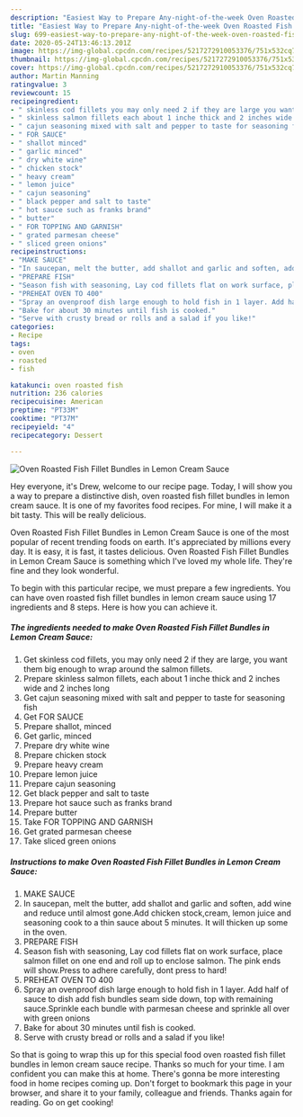 ```yaml
---
description: "Easiest Way to Prepare Any-night-of-the-week Oven Roasted Fish Fillet Bundles in Lemon Cream Sauce"
title: "Easiest Way to Prepare Any-night-of-the-week Oven Roasted Fish Fillet Bundles in Lemon Cream Sauce"
slug: 699-easiest-way-to-prepare-any-night-of-the-week-oven-roasted-fish-fillet-bundles-in-lemon-cream-sauce
date: 2020-05-24T13:46:13.201Z
image: https://img-global.cpcdn.com/recipes/5217272910053376/751x532cq70/oven-roasted-fish-fillet-bundles-in-lemon-cream-sauce-recipe-main-photo.jpg
thumbnail: https://img-global.cpcdn.com/recipes/5217272910053376/751x532cq70/oven-roasted-fish-fillet-bundles-in-lemon-cream-sauce-recipe-main-photo.jpg
cover: https://img-global.cpcdn.com/recipes/5217272910053376/751x532cq70/oven-roasted-fish-fillet-bundles-in-lemon-cream-sauce-recipe-main-photo.jpg
author: Martin Manning
ratingvalue: 3
reviewcount: 15
recipeingredient:
- " skinless cod fillets you may only need 2 if they are large you want them big enough to wrap around the salmon fillets"
- " skinless salmon fillets each about 1 inche thick and 2 inches wide and 2 inches long"
- " cajun seasoning mixed with salt and pepper to taste for seasoning fish"
- " FOR SAUCE"
- " shallot minced"
- " garlic minced"
- " dry white wine"
- " chicken stock"
- " heavy cream"
- " lemon juice"
- " cajun seasoning"
- " black pepper and salt to taste"
- " hot sauce such as franks brand"
- " butter"
- " FOR TOPPING AND GARNISH"
- " grated parmesan cheese"
- " sliced green onions"
recipeinstructions:
- "MAKE SAUCE"
- "In saucepan, melt the butter, add shallot and garlic and soften, add wine and reduce until almost gone.Add chicken stock,cream, lemon juice and seasoning cook to a thin sauce about 5 minutes. It will thicken up some in the oven."
- "PREPARE FISH"
- "Season fish with seasoning, Lay cod fillets flat on work surface, place salmon fillet on one end and roll up to enclose salmon. The pink ends will show.Press to adhere carefully, dont press to hard!"
- "PREHEAT OVEN TO 400"
- "Spray an ovenproof dish large enough to hold fish in 1 layer. Add half of sauce to dish add fish bundles seam side down, top with remaining sauce.Sprinkle each bundle with parmesan cheese and sprinkle all over with green onions"
- "Bake for about 30 minutes until fish is cooked."
- "Serve with crusty bread or rolls and a salad if you like!"
categories:
- Recipe
tags:
- oven
- roasted
- fish

katakunci: oven roasted fish 
nutrition: 236 calories
recipecuisine: American
preptime: "PT33M"
cooktime: "PT37M"
recipeyield: "4"
recipecategory: Dessert

---
```



![Oven Roasted Fish Fillet Bundles in Lemon Cream Sauce](https://img-global.cpcdn.com/recipes/5217272910053376/751x532cq70/oven-roasted-fish-fillet-bundles-in-lemon-cream-sauce-recipe-main-photo.jpg)

Hey everyone, it's Drew, welcome to our recipe page. Today, I will show you a way to prepare a distinctive dish, oven roasted fish fillet bundles in lemon cream sauce. It is one of my favorites food recipes. For mine, I will make it a bit tasty. This will be really delicious.

Oven Roasted Fish Fillet Bundles in Lemon Cream Sauce is one of the most popular of recent trending foods on earth. It's appreciated by millions every day. It is easy, it is fast, it tastes delicious. Oven Roasted Fish Fillet Bundles in Lemon Cream Sauce is something which I've loved my whole life. They're fine and they look wonderful.




To begin with this particular recipe, we must prepare a few ingredients. You can have oven roasted fish fillet bundles in lemon cream sauce using 17 ingredients and 8 steps. Here is how you can achieve it.

<!--inarticleads1-->

##### The ingredients needed to make Oven Roasted Fish Fillet Bundles in Lemon Cream Sauce:

1. Get  skinless cod fillets, you may only need 2 if they are large, you want them big enough to wrap around the salmon fillets.
1. Prepare  skinless salmon fillets, each about 1 inche thick and 2 inches wide and 2 inches long
1. Get  cajun seasoning mixed with salt and pepper to taste for seasoning fish
1. Get  FOR SAUCE
1. Prepare  shallot, minced
1. Get  garlic, minced
1. Prepare  dry white wine
1. Prepare  chicken stock
1. Prepare  heavy cream
1. Prepare  lemon juice
1. Prepare  cajun seasoning
1. Get  black pepper and salt to taste
1. Prepare  hot sauce such as franks brand
1. Prepare  butter
1. Take  FOR TOPPING AND GARNISH
1. Get  grated parmesan cheese
1. Take  sliced green onions




<!--inarticleads2-->

##### Instructions to make Oven Roasted Fish Fillet Bundles in Lemon Cream Sauce:

1. MAKE SAUCE
1. In saucepan, melt the butter, add shallot and garlic and soften, add wine and reduce until almost gone.Add chicken stock,cream, lemon juice and seasoning cook to a thin sauce about 5 minutes. It will thicken up some in the oven.
1. PREPARE FISH
1. Season fish with seasoning, Lay cod fillets flat on work surface, place salmon fillet on one end and roll up to enclose salmon. The pink ends will show.Press to adhere carefully, dont press to hard!
1. PREHEAT OVEN TO 400
1. Spray an ovenproof dish large enough to hold fish in 1 layer. Add half of sauce to dish add fish bundles seam side down, top with remaining sauce.Sprinkle each bundle with parmesan cheese and sprinkle all over with green onions
1. Bake for about 30 minutes until fish is cooked.
1. Serve with crusty bread or rolls and a salad if you like!




So that is going to wrap this up for this special food oven roasted fish fillet bundles in lemon cream sauce recipe. Thanks so much for your time. I am confident you can make this at home. There's gonna be more interesting food in home recipes coming up. Don't forget to bookmark this page in your browser, and share it to your family, colleague and friends. Thanks again for reading. Go on get cooking!
